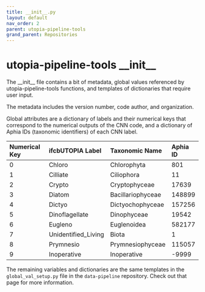 ```yaml
---
title: __init__.py
layout: default
nav_order: 2
parent: utopia-pipeline-tools
grand_parent: Repositories
---
```


# utopia-pipeline-tools \_\_init\_\_  

The \_\_init\_\_ file contains a bit of metadata, global values referenced by utopia-pipeline-tools functions, and templates of dictionaries that require user input.   

The metadata includes the version number, code author, and organization.  

Global attributes are a dictionary of labels and their numerical keys that correspond to the numerical outputs of the CNN code, and a dictionary of Aphia IDs (taxonomic identifiers) of each CNN label.  

|Numerical Key  |ifcbUTOPIA Label  |Taxonomic Name  | Aphia ID|  
|:---  | :--- | :--- | :---|
|0|Chloro|Chlorophyta|801|
|1|Cilliate|Ciliophora|11|
|2|Crypto|Cryptophyceae|17639|
|3|Diatom|Bacillariophyceae|148899|
|4|Dictyo|Dictyochophyceae|157256|
|5|Dinoflagellate|Dinophyceae|19542|
|6|Eugleno|Euglenoidea|582177|
|7|Unidentified_Living|Biota|1|
|8|Prymnesio|Prymnesiophyceae|115057|
|9|Inoperative|Inoperative|-9999|  


The remaining variables and dictionaries are the same templates in the `global_val_setup.py` file in the `data-pipeline` repository. Check out that page for more information.